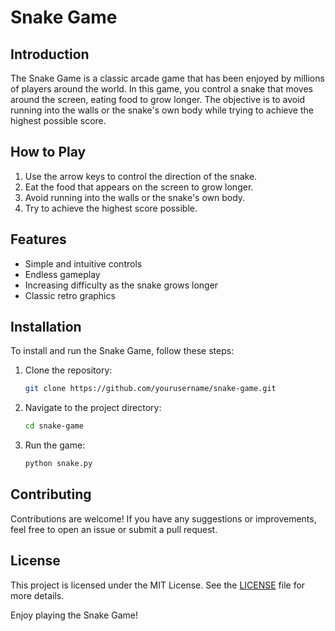 # Snake Game

## Introduction

The Snake Game is a classic arcade game that has been enjoyed by millions of players around the world. In this game, you control a snake that moves around the screen, eating food to grow longer. The objective is to avoid running into the walls or the snake's own body while trying to achieve the highest possible score.

## How to Play

1. Use the arrow keys to control the direction of the snake.
2. Eat the food that appears on the screen to grow longer.
3. Avoid running into the walls or the snake's own body.
4. Try to achieve the highest score possible.

## Features

- Simple and intuitive controls
- Endless gameplay
- Increasing difficulty as the snake grows longer
- Classic retro graphics

## Installation

To install and run the Snake Game, follow these steps:

1. Clone the repository:
    ```bash
    git clone https://github.com/yourusername/snake-game.git
    ```
2. Navigate to the project directory:
    ```bash
    cd snake-game
    ```
3. Run the game:
    ```bash
    python snake.py
    ```

## Contributing

Contributions are welcome! If you have any suggestions or improvements, feel free to open an issue or submit a pull request.

## License

This project is licensed under the MIT License. See the [LICENSE](LICENSE) file for more details.

Enjoy playing the Snake Game!